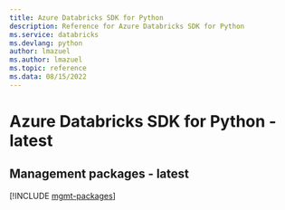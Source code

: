 ```yaml
---
title: Azure Databricks SDK for Python
description: Reference for Azure Databricks SDK for Python
ms.service: databricks
ms.devlang: python
author: lmazuel
ms.author: lmazuel
ms.topic: reference
ms.data: 08/15/2022
---
```

# Azure Databricks SDK for Python - latest

## Management packages - latest
[!INCLUDE [mgmt-packages](databricks-mgmt-index.md)]